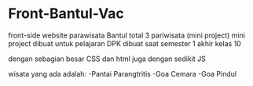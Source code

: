 # Front-Bantul-Vac
front-side website parawisata Bantul total 3 pariwisata (mini project)
mini project dibuat untuk pelajaran DPK dibuat saat semester 1 akhir kelas 10

dengan sebagian besar CSS dan html juga dengan sedikit JS

wisata yang ada adalah:
-Pantai Parangtritis
-Goa Cemara
-Goa Pindul
